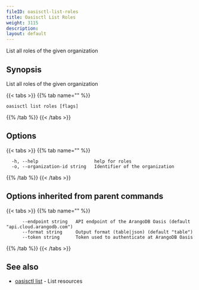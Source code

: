 ```yaml
---
fileID: oasisctl-list-roles
title: Oasisctl List Roles
weight: 3115
description: 
layout: default
---
```

List all roles of the given organization

## Synopsis

List all roles of the given organization

{{< tabs >}}
{{% tab name="" %}}
```
oasisctl list roles [flags]
```
{{% /tab %}}
{{< /tabs >}}

## Options

{{< tabs >}}
{{% tab name="" %}}
```
  -h, --help                     help for roles
  -o, --organization-id string   Identifier of the organization
```
{{% /tab %}}
{{< /tabs >}}

## Options inherited from parent commands

{{< tabs >}}
{{% tab name="" %}}
```
      --endpoint string   API endpoint of the ArangoDB Oasis (default "api.cloud.arangodb.com")
      --format string     Output format (table|json) (default "table")
      --token string      Token used to authenticate at ArangoDB Oasis
```
{{% /tab %}}
{{< /tabs >}}

## See also

* [oasisctl list]()	 - List resources

